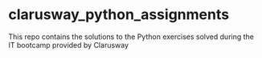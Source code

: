 # clarusway_python_assignments
This repo contains the solutions to the Python exercises solved during the IT bootcamp provided by Clarusway
